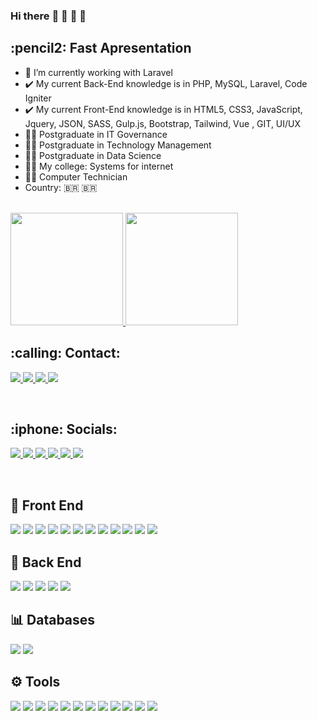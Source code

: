 ### Hi there :wave: :wave: :tada: :tada: 

<h2>:pencil2: Fast Apresentation</h2>

- :book: I’m currently working with Laravel
- :heavy_check_mark: My current Back-End knowledge is in PHP, MySQL, Laravel, Code Igniter
- :heavy_check_mark: My current Front-End knowledge is in HTML5, CSS3, JavaScript, Jquery, JSON, SASS, Gulp.js, Bootstrap, Tailwind, Vue , GIT, UI/UX
- :man_student: Postgraduate in IT Governance
- :man_student: Postgraduate in Technology Management
- :man_student: Postgraduate in Data Science
- :man_student: My college: Systems for internet
- :man_student: Computer Technician
- Country: :brazil: :brazil:
<br>
<div>
  <a href="https://github.com/ArthurBandeira01">
    <img height="180em" src="http://github-readme-stats.vercel.app/api?username=ArthurBandeira01&show_icons=true&theme=dracula&include_all_commits=true&count_private=true"/>
    <img height="180em" src="http://github-readme-stats.vercel.app/api/top-langs/?username=ArthurBandeira01&layout=compact&langs_count=16&theme=dracula"/>       
  </a>
 </div> 

<h2>:calling: Contact:</h2>

<p align="left">
  <a target="_blank" href="mailto:arthurbandeirafc@gmail.com?subject=Apresentação&body=Ol%C3%A1%2C%20gostaria%20de%20falar%20com%20o%20Arthur%20%3A)">
    <img src="https://img.shields.io/badge/Gmail-D14836?style=for-the-badge&logo=gmail&logoColor=white">
  </a>
  <a target="_blank" href="https://t.me/arthurbandeirafc">
    <img src="https://img.shields.io/badge/Telegram-2CA5E0?style=for-the-badge&logo=telegram&logoColor=white">
  </a>
  <a target="_blank" href="https://api.whatsapp.com/send?phone=5551995068118&text=Ol%C3%A1,%20gostaria%20de%20falar%20com%20o%20Arthur%20:)">
    <img src="https://img.shields.io/badge/WhatsApp-25D366?style=for-the-badge&logo=whatsapp&logoColor=white">
  </a>
  <a target="_blank" href="https://www.facebook.com/arthur.silva3">
    <img src="https://img.shields.io/badge/Messenger-00B2FF?style=for-the-badge&logo=messenger&logoColor=white">
  </a>
</p>
<br/>

<h2>:iphone: Socials:</h2>
<p align="left">
  <a target="_blank" href="https://www.facebook.com/arthur.silva3">
    <img src="https://img.shields.io/badge/Facebook-1877F2?style=for-the-badge&logo=facebook&logoColor=white">
  </a>
  <a href="https://www.instagram.com/arthur_bandeira66/" target="_blank">
    <img src="https://img.shields.io/badge/Instagram-E4405F?style=for-the-badge&logo=instagram&logoColor=white">
  </a>
  <a target="_blank" href="https://www.linkedin.com/in/arthur-bandeira-da-silva/">
    <img src="https://img.shields.io/badge/LinkedIn-0077B5?style=for-the-badge&logo=linkedin&logoColor=white">
  </a>
  <a href="https://github.com/ArthurBandeira01" target="_blank">
    <img src="https://img.shields.io/badge/GitHub-100000?style=for-the-badge&logo=github&logoColor=white">
  </a>
  <a href="https://portfolio.alphacastt.com.br/" target="_blank">
    <img src="https://img.shields.io/badge/website-000000?style=for-the-badge&logo=About.me&logoColor=white">
  </a>
  <a href="https://www.duolingo.com/profile/ArthurBandeirafc" target="_blank">
    <img src="https://img.shields.io/badge/Duolingo-%234DC730.svg?style=for-the-badge&logo=Duolingo&logoColor=white">
  </a>
</p>
<br/>

<h2>📌 Front End</h2>
<p align="left">
  <img src="https://img.shields.io/badge/JavaScript-F7DF1E?style=for-the-badge&logo=javascript&logoColor=black">
  <img src="https://img.shields.io/badge/Vue.js-35495E?style=for-the-badge&logo=vuedotjs&logoColor=4FC08D">
  <img src="https://img.shields.io/badge/jQuery-0769AD?style=for-the-badge&logo=jquery&logoColor=white">
  <img src="https://img.shields.io/badge/HTML5-E34F26?style=for-the-badge&logo=html5&logoColor=white">
  <img src="https://img.shields.io/badge/CSS3-1572B6?style=for-the-badge&logo=css3&logoColor=white">
  <img src="https://img.shields.io/badge/Gulp-CF4647?style=for-the-badge&logo=gulp&logoColor=white">
  <img src="https://img.shields.io/badge/Sass-CC6699?style=for-the-badge&logo=sass&logoColor=white">
  <img src="https://img.shields.io/badge/Bootstrap-563D7C?style=for-the-badge&logo=bootstrap&logoColor=white">
  <img src="https://img.shields.io/badge/tailwindcss-%2338B2AC.svg?style=for-the-badge&logo=tailwind-css&logoColor=white">
  <img src="https://img.shields.io/badge/Markdown-000000?style=for-the-badge&logo=markdown&logoColor=white">
  <img src="https://img.shields.io/badge/Canva-%2300C4CC.svg?&style=for-the-badge&logo=Canva&logoColor=white">
  <img src="https://img.shields.io/badge/Font_Awesome-339AF0?style=for-the-badge&logo=fontawesome&logoColor=white">
</p>

<h2>📌 Back End </h2>
<p align="left">
  <img src="https://img.shields.io/badge/PHP-777BB4?style=for-the-badge&logo=php&logoColor=white">
  <img src="https://img.shields.io/badge/laravel-%23FF2D20.svg?style=for-the-badge&logo=laravel&logoColor=white">
  <img src="https://img.shields.io/badge/CodeIgniter-%23EF4223.svg?style=for-the-badge&logo=codeIgniter&logoColor=white">
  <img src="https://img.shields.io/badge/node.js-6DA55F?style=for-the-badge&logo=node.js&logoColor=white">
  <img src="https://img.shields.io/badge/npm-CB3837?style=for-the-badge&logo=npm&logoColor=white">
</p>

<h2>📊 Databases</h2>
<p align="left">
  <img src="https://img.shields.io/badge/MySQL-00000F?style=for-the-badge&logo=mysql&logoColor=white">
  <img src="https://img.shields.io/badge/sqlite-%2307405e.svg?style=for-the-badge&logo=sqlite&logoColor=white">
</p>

<h2>⚙ Tools</h2>
<p align="left">
  <img src="https://img.shields.io/badge/docker-%230db7ed.svg?style=for-the-badge&logo=docker&logoColor=white">
  <img src="https://img.shields.io/badge/kubernetes-%23326ce5.svg?style=for-the-badge&logo=kubernetes&logoColor=white">
  <img src="https://img.shields.io/badge/Postman-FF6C37?style=for-the-badge&logo=postman&logoColor=white">
  <img src="https://img.shields.io/badge/git-%23F05033.svg?style=for-the-badge&logo=git&logoColor=white">
  <img src="https://img.shields.io/badge/github-%23121011.svg?style=for-the-badge&logo=github&logoColor=white">
  <img src="https://img.shields.io/badge/gitlab-%23181717.svg?style=for-the-badge&logo=gitlab&logoColor=white">
  <img src="https://img.shields.io/badge/Xampp-F37623?style=for-the-badge&logo=xampp&logoColor=white">
  <img src="https://img.shields.io/badge/WordPress-%23117AC9.svg?style=for-the-badge&logo=WordPress&logoColor=white">
  <img src="https://img.shields.io/badge/Discord-%235865F2.svg?style=for-the-badge&logo=discord&logoColor=white">
  <img src="https://img.shields.io/badge/Visual%20Studio%20Code-0078d7.svg?style=for-the-badge&logo=visual-studio-code&logoColor=white">
  <img src="https://img.shields.io/badge/sublime_text-%23575757.svg?style=for-the-badge&logo=sublime-text&logoColor=important">
  <img src="https://img.shields.io/badge/Notepad++-90E59A.svg?style=for-the-badge&logo=notepad%2b%2b&logoColor=black">
</p>

